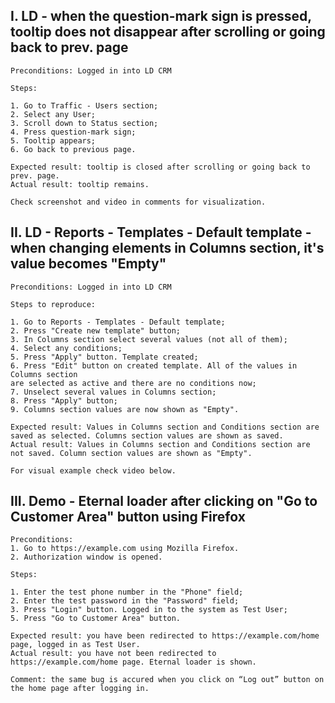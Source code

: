 ## I. LD - when the question-mark sign is pressed, tooltip does not disappear after scrolling or going back to prev. page

```text
Preconditions: Logged in into LD CRM

Steps:

1. Go to Traffic - Users section;
2. Select any User;
3. Scroll down to Status section;
4. Press question-mark sign;
5. Tooltip appears;
6. Go back to previous page.

Expected result: tooltip is closed after scrolling or going back to prev. page.
Actual result: tooltip remains.

Check screenshot and video in comments for visualization.
```

## II. LD - Reports - Templates -  Default template - when changing elements in Columns section, it's value becomes "Empty"

```text
Preconditions: Logged in into LD CRM

Steps to reproduce:

1. Go to Reports - Templates - Default template;
2. Press "Create new template" button;
3. In Columns section select several values (not all of them);
4. Select any conditions;
5. Press "Apply" button. Template created;
6. Press "Edit" button on created template. All of the values in Columns section
are selected as active and there are no conditions now;
7. Unselect several values in Columns section;
8. Press "Apply" button;
9. Columns section values are now shown as "Empty".

Expected result: Values in Columns section and Conditions section are saved as selected. Columns section values are shown as saved.
Actual result: Values in Columns section and Conditions section are not saved. Column section values are shown as "Empty".

For visual example check video below.
```

## III. Demo - Eternal loader after clicking on "Go to Customer Area" button using Firefox

```text
Preconditions:
1. Go to https://example.com using Mozilla Firefox.
2. Authorization window is opened.

Steps:

1. Enter the test phone number in the "Phone" field;
2. Enter the test password in the "Password" field;
3. Press "Login" button. Logged in to the system as Test User;
5. Press "Go to Customer Area" button.

Expected result: you have been redirected to https://example.com/home page, logged in as Test User.
Actual result: you have not been redirected to https://example.com/home page. Eternal loader is shown.

Comment: the same bug is accured when you click on “Log out” button on the home page after logging in.

